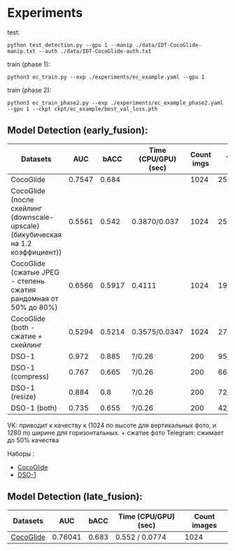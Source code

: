 
# Experiments

test:
```commandline
python test_detection.py --gpu 1 --manip ./data/IDT-CocoGlide-manip.txt --auth ./data/IDT-CocoGlide-auth.txt
```

train (phase 1):
```commandline
python3 ec_train.py --exp ./experiments/ec_example.yaml --gpu 1
```

train (phase 2):
```commandline
python3 ec_train_phase2.py --exp ./experiments/ec_example_phase2.yaml --gpu 1 --ckpt ckpt/ec_example/best_val_loss.pth 
```

## Model Detection (early_fusion):

| Datasets                                                                         | AUC    | bACC   | Time (CPU/GPU) (sec) | Count imgs | TP/TN/FP/FN     | (Manip) P/R/F1 | (not manip) P/R/F1 | F1 mean |
|----------------------------------------------------------------------------------|--------|--------|----------------------|------------|-----------------|----------------|--------------------|---------|
| CocoGlide                                                                        | 0.7547 | 0.684  |                      | 1024       | 253/448/64/259  | 0.79/0.49/0.61 | 0.63/0.87/0.73     | 0.67    |
| CocoGlide (после скейлинг (downscale-upscale) (бикубическая на 1.2 коэффициент)) | 0.5561 | 0.542  | 0.3870/0.037         | 1024       | 259/286/226/243 | 0.54/.52/0.53  | 0.54/0.55/0.54     | 0.53    |
| CocoGlide (сжатые JPEG - степень сжатия рандомная от 50% до 80%)                 | 0.6566 | 0.5917 | 0.4111               | 1024       | 191/415/97/321  | 0.66/0.37/0.47 | 0.56/0.81/0.66     | 0.56    |
| CocoGlide (both - сжатие + скейлинг                                              | 0.5294 | 0.5214 | 0.3575/0.0347        | 1024       | 277/257/255/235 | 0.52/0.54/0.53 | 0.52/0.50/0.51     | 0.52    |
| DSO-1                                                                            | 0.972  | 0.885  | ?/0.26               | 200        | 95/82/18/5      | 0.84/0.95/0.89 | 0.94/0.82/0.87     | 0.88    |
| DSO-1  (compress)                                                                | 0.767  | 0.665  | ?/0.26               | 200        | 66/67/33/34     | 0.66/0.66/0.66 | 0.66/0.67/0.66     | 0.66    |
| DSO-1  (resize)                                                                  | 0.884  | 0.8    | ?/0.26               | 200        | 72/88/12/28     | 0.85/0.72/0.78 | 0.76/0.88/0.81     | 0.79    |
| DSO-1 (both)                                                                     | 0.735  | 0.655  | ?/0.26               | 200        | 42/89/11/58     | 0.79/0.42/0.54 | 0.60/0.89/0.72     | 0.63    |

VK: приводит к качеству к (1024 по высоте для вертикальных фото, и 1280 по ширине для горизонтальных. + сжатие фото
Telegram: сжимает до 50% качества

Наборы :
* [CocoGlide](https://github.com/grip-unina/TruFor#cocoglide-dataset) 
* [DSO-1](https://recodbr.wordpress.com/code-n-data/#dso1_dsi1)



## Model Detection (late_fusion):

| Datasets                                                            | AUC | bACC  | Time (CPU/GPU) (sec) | Count images |
|---------------------------------------------------------------------|---|-------|----------------------|------|
| [CocoGlide](https://github.com/grip-unina/TruFor#cocoglide-dataset) | 0.76041 | 0.683 | 0.552 / 0.0774       | 1024 |


